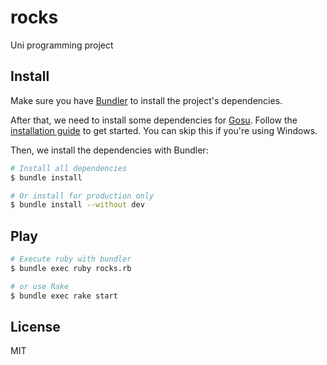 # rocks

Uni programming project

## Install

Make sure you have [Bundler](https://bundler.io/) to install the project's
dependencies.

After that, we need to install some dependencies for [Gosu](https://github.com/gosu/gosu).
Follow the [installation guide](https://github.com/gosu/gosu/wiki#installation)
to get started. You can skip this if you're using Windows.

Then, we install the dependencies with Bundler:

```bash
# Install all dependencies
$ bundle install

# Or install for production only
$ bundle install --without dev
```

## Play

```bash
# Execute ruby with bundler
$ bundle exec ruby rocks.rb

# or use Rake
$ bundle exec rake start
```

## License

MIT
